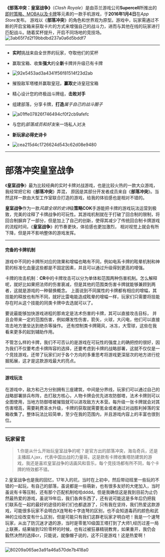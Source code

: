 ﻿
**《部落冲突：皇室战争》**（*Clash Royale*）是由芬兰游戏公司**Supercell**所推出的<u>即时策略、MOBA以及卡牌</u>等元素的一款手机游戏，于**2016年1月4日**在*App Store*发布。
游戏以《**部落冲突**》的角色和世界观为原型。游戏中，玩家需通过不断的开启宝箱来获取卡片的方式来增强自己的战斗力，进而与其他在线的玩家进行匹配战斗。随着奖杯提升，开启不同场地的竞技场。![3ab65f7d2f19bbdbd237a0a6d5bddf7](https://user-images.githubusercontent.com/119784887/208351972-345cc135-9792-4f09-9303-0cc93a82b117.jpg)


* * *




* **实时**挑战来自全世界的玩家，夺取他们的奖杯
* 赢取宝箱、收集**强大**的全**新**卡牌并升级已有卡牌
* ![92e5453ad3a4341f56f81514f23d2ab](https://user-images.githubusercontent.com/119784887/208352048-7f7311c9-59e8-4390-93e7-f6b784de6a96.png)


* 摧毁敌军塔楼并赢取皇冠，**赢取**史诗皇冠宝箱
* 精心设计您的终极战斗牌组，**击败对手**
* 组建部落，分享卡牌，**打造***属于自己的战斗圈子*
* ![a01ffe07826f746494cf0f2cb9afefc](https://user-images.githubusercontent.com/119784887/208352076-44389ad7-b2e6-4c7a-8c27-f6eb7f7784e7.png)


* 与您的*部落成员和好友*来一场私人对决
* **新玩家必得史诗卡**
* ![cea215d4c1726624d543c62d08e9480](https://user-images.githubusercontent.com/119784887/208352106-cc907657-7cf4-4d81-ab60-9cbd0f9e7349.png)


* * *


# 部落冲突皇室战争

《**皇室战争**》最为比较经典的实时卡牌对战游戏，也是比较火热的一款大众游戏，我经常把它和《**部落冲突**》弄混， 原因是其部分开发者成员来自《**部落冲突**》。当然这样一款由大型工作室联合打造的游戏，给我的体验感也是相对不错的。

**皇室战争**作为一款*风靡全球的史诗*级**策略COK**手游能把卡牌的游戏玩法运营到极致，完美的诠释了卡牌战争的可玩性。其游戏机制就在于打破了回合制的限制，将回合制摒弃了一部分，但是加上了自己的创新，使得其减少了传统回合制卡牌游戏的流程时间，《**皇室战争**》的节奏更快，体验感也更加激烈， 相对视觉上就会有所下降，但是并不影响整体的游戏发挥。

* * *

#### 完备的卡牌机制

游戏中不同的卡牌所对应的效果和增幅也略有不同，例如电系卡牌的眩晕机制和神箭的标准化血量这些都是不固定因素，并且可以通过升级得到更高的增强。

卡牌的攻击机制：**CR**中的卡牌攻击可以分为单体和范围两种伤害机制。怎么解释呢，就好比如果把法师的伤害衰减，但是其他的范围类伤害卡牌就能够兼顾到两者，这就是游戏的一种替换概念。 上面说到不同属性的卡牌都有相应的增幅，其技能的释放也有所不同，就好比雷电能造成眩晕的增幅一样，玩家们只需要将技能存在时从这个技能的同类卡牌中去选就可以了。

要说最能够加快游戏进程的那肯定是法术伤害的卡牌，其可以直接攻击目标， 并且会带来一定的范围伤害，例如爆发性伤害，箭矢，火球，大闪电，他们可以直接攻击地方堡垒达到绝杀等操作。 还有控制类卡牌飓风，冰冻，大雪球，这些在我看来更多的起到辅助作用。

不管怎么样的卡牌，我们不可否认的是游戏在可玩性的强度上的确把控的很好，因为我们不仅要考虑卡牌阵容的选择，还要考虑到卡牌的战略部署，这就不仅仅是一个竞技游戏，还带了玩家们对于各个方向的多重思考将游戏更深层次的地方进行挖掘拓展，这才是这款游戏最大的亮点。

* * *



#### 游戏玩法

在游戏中，敌方和己方分别拥有三座建筑，中间是分界线，玩家们可以通过自己的战略部署排兵布阵，击打敌方核心，人物卡牌会优先进攻防御塔，法术卡牌则可以全图使用，当地方防御塔被摧毁就可以进攻敌方大本营。每升级一张卡牌就会对其伤害增高，需要耗费圣水升级，卡牌的获取就需要氪金或者通过对战胜利掉落的宝箱收集了。整体玩法比较简单，至少在我的范围内，并且游戏内容上的丰富也很到位。

* * *




### 玩家留言
>1.你是从什么开始玩皇室战争的呢？是官方出的部落冲突，海岛奇兵，还是主播超人jax，代表中国出战的力量哥。这是款有卡牌收集塔防建筑的游戏，我还是喜欢皇室战争的话画风和音乐，每个竞技场都有所不同，每个卡牌的特效都不错。

2.皇室战争也是我的回忆，17年入的坑，当时在上初中，然后带动班里一些玩的不错的一起玩，有自己的部落，虽说都是一些萌新，也有很多友好的大佬加入，当时虽说有卡等压制，还有那个匹配机制哈哈dddd。但是我确信这是我到目前为止仍然最热爱的游戏，虽说19年后，我们各奔东西了，还有说可能这是多年后仍把我们联系在一起的最好的途径的哥们们也都退游了，只有我在坚持，我们热爱这款游戏，可能很多玩家不会明白X连弩和十字连弩的区别，也不会知道毒药的颜色和武神的立绘改变有什么区别，但是可能只有我们这群老玩家才明白吧！我是一个速弩玩家，从出了防沉迷才退的游，当时是零氪10级国王塔打到了大师1,经历过差一局上联赛，结果输到12阶零杯的时候，也有过被狂暴精锐教育，如果重开，我仍会毅然决然的选择cr，只能说，就像帽子说的，这不只是游戏！这是热爱啊！

* * *


![80209a065ae3a91a46a570de7b418a0](https://user-images.githubusercontent.com/119784887/208352166-406e2f9d-b675-451b-aadf-5facc0cddc29.jpg)


